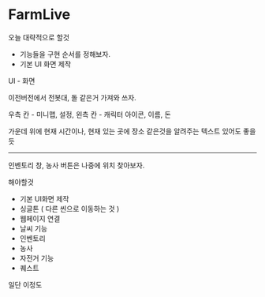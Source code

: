# FarmLive

오늘 대략적으로 할것
 - 기능들을 구현 순서를 정해보자.
 - 기본 UI 화면 제작

UI - 화면 

이전버전에서 전봇대, 돌 같은거 가져와 쓰자.

우측 칸 - 미니맵, 설정,
왼측 칸 - 캐릭터 아이콘, 이름, 돈

가운데 위에 현재 시간이나, 현재 있는 곳에 장소 같은것을 알려주는 텍스트 있어도 좋을 듯

-------------------------------------------------------

인벤토리 창, 농사 버튼은 나중에 위치 찾아보자.

해야할것
- 기본 UI화면 제작
- 싱글톤 ( 다른 씬으로 이동하는 것 )
- 웹페이지 연결
- 날씨 기능
- 인벤토리
- 농사
- 자전거 기능
- 퀘스트

일단 이정도


